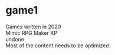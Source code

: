 # game1
Games written in 2020  
Mimic RPG Maker XP  
undone  
Most of the content needs to be optimized  
